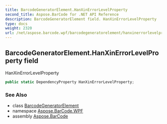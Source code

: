 ```yaml
---
title: BarcodeGeneratorElement.HanXinErrorLevelProperty
second_title: Aspose.BarCode for .NET API Reference
description: BarcodeGeneratorElement field. HanXinErrorLevelProperty
type: docs
weight: 2320
url: /net/aspose.barcode.wpf/barcodegeneratorelement/hanxinerrorlevelproperty/
---
```

## BarcodeGeneratorElement.HanXinErrorLevelProperty field

HanXinErrorLevelProperty

```csharp
public static DependencyProperty HanXinErrorLevelProperty;
```

### See Also

* class [BarcodeGeneratorElement](../)
* namespace [Aspose.BarCode.WPF](../../../aspose.barcode.wpf/)
* assembly [Aspose.BarCode](../../../)



